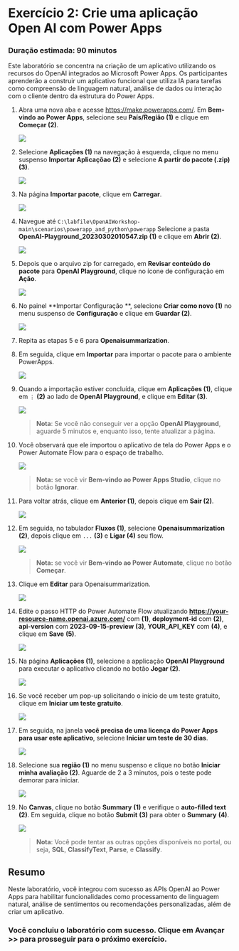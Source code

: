 # Exercício 2: Crie uma aplicação Open AI com Power Apps

### Duração estimada: 90 minutos

Este laboratório se concentra na criação de um aplicativo utilizando os recursos do OpenAI integrados ao Microsoft Power Apps. Os participantes aprenderão a construir um aplicativo funcional que utiliza IA para tarefas como compreensão de linguagem natural, análise de dados ou interação com o cliente dentro da estrutura do Power Apps.

1. Abra uma nova aba e acesse https://make.powerapps.com/. Em **Bem-vindo ao Power Apps**, selecione seu **País/Região (1)** e clique em **Começar (2)**. 

   ![](./images/welcome-Portuguese.png)
     
2. Selecione **Aplicações (1)** na navegação à esquerda, clique no menu suspenso **Importar Aplicaçõao (2)** e selecione **A partir do pacote (.zip) (3)**.

    ![](./images/powerapps-import-2.png)

3. Na página **Importar pacote**, clique em **Carregar**.

    ![](./images/upload-importpackage-2.png)

4. Navegue até `C:\labfile\OpenAIWorkshop-main\scenarios\powerapp_and_python\powerapp` Selecione a pasta **OpenAI-Playground_20230302010547.zip (1)** e clique em **Abrir (2)**.

    ![](./images/openai-play-1.png)

5. Depois que o arquivo zip for carregado, em **Revisar conteúdo do pacote** para **OpenAI Playground**, clique no ícone de configuração em **Ação**.

     ![](./images/review-package-content-1.png)

6. No painel **Importar Configuração **, selecione **Criar como novo (1)** no menu suspenso de **Configuração** e clique em **Guardar (2)**.

      ![](./images/import-setup-2.png)

7. Repita as etapas 5 e 6 para **Openaisummarization**.

8. Em seguida, clique em **Importar** para importar o pacote para o ambiente PowerApps.

   ![](./images/import-openai-package-1.png)

9. Quando a importação estiver concluída, clique em **Aplicações (1)**, clique em `⋮` **(2)** ao lado de **OpenAI Playground**, e clique em **Editar (3)**.

      ![](./images/powerapps-apps-edit-2.png)

   >**Nota**: Se você não conseguir ver a opção **OpenAI Playground**, aguarde 5 minutos e, enquanto isso, tente atualizar a página.

10. Você observará que ele importou o aplicativo de tela do Power Apps e o Power Automate Flow para o espaço de trabalho.

      ![](./images/powerapps-apps-view-2.png)

      >**Nota:** se você vir **Bem-vindo ao Power Apps Studio**, clique no botão **Ignorar**.   

11. Para voltar atrás, clique em **Anterior (1)**, depois clique em **Sair (2)**.

      ![](./images/powerapps-apps-exit-2.png)

12. Em seguida, no tabulador **Fluxos (1)**, selecione **Openaisummarization (2)**, depois clique em `...` **(3)** e **Ligar (4)** seu flow.

      ![](./images/flow-on-2.png)

      >**Nota:** se você vir **Bem-vindo ao Power Automate**, clique no botão **Começar**.

13. Clique em **Editar** para Openaisummarization.

      ![](./images/flow-edit-2.png)

14. Edite o passo HTTP do Power Automate Flow atualizando **https://your-resource-name.openai.azure.com/** com **<inject key="OpenAIEndpoint" enableCopy="true"/>** **(1)**, **deployment-id** com **<inject key="openaimodulename" enableCopy="true"/>** **(2)**, **api-version** com **2023-09-15-preview** **(3)**, **YOUR_API_KEY** com **<inject key="OpenAIKey" enableCopy="true"/>** **(4)**, e clique em **Save** **(5)**.

      ![](./images/update-values-2.png)
   
15. Na página **Aplicações (1)**, selecione a applicação **OpenAI Playground** para executar o aplicativo clicando no botão **Jogar (2)**.

     ![](./images/canves-play-1.png)

16. Se você receber um pop-up solicitando o início de um teste gratuito, clique em **Iniciar um teste gratuito**.

      ![](./images/start-free-trial.png)

17. Em seguida, na janela **você precisa de uma licença do Power Apps para usar este aplicativo**, selecione **Iniciar um teste de 30 dias**.

      ![](./images/start-30-days-trial.png)

18. Selecione sua **região (1)** no menu suspenso e clique no botão **Iniciar minha avaliação (2)**. Aguarde de 2 a 3 minutos, pois o teste pode demorar para iniciar.

      ![](./images/start-my-review.png)
    
19. No **Canvas**, clique no botão **Summary** **(1)** e verifique o **auto-filled text** **(2)**. Em seguida, clique no botão **Submit** **(3)** para obter o **Summary** **(4)**.

     ![](./images/canves-output.png)

    > **Nota**: Você pode tentar as outras opções disponíveis no portal, ou seja, **SQL**, **ClassifyText**, **Parse**, e **Classify**.

## Resumo

Neste laboratório, você integrou com sucesso as APIs OpenAI ao Power Apps para habilitar funcionalidades como processamento de linguagem natural, análise de sentimentos ou recomendações personalizadas, além de criar um aplicativo.

### Você concluiu o laboratório com sucesso. Clique em **Avançar >>** para prosseguir para o próximo exercício.